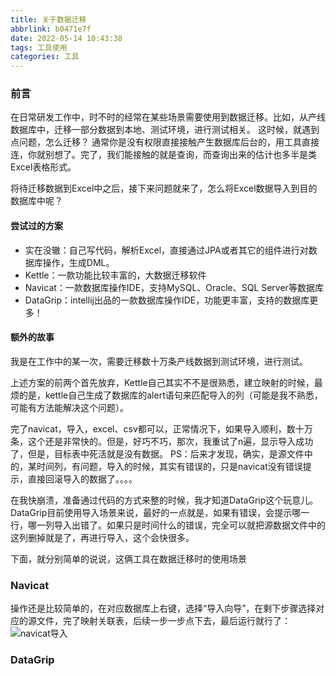 ```yaml
---
title: 关于数据迁移
abbrlink: b0471e7f
date: 2022-05-14 10:43:38
tags: 工具使用
categories: 工具
---
```


### 前言
在日常研发工作中，时不时的经常在某些场景需要使用到数据迁移。比如，从产线数据库中，迁移一部分数据到本地、测试环境，进行测试相关。
这时候，就遇到点问题，怎么迁移？
通常你是没有权限直接接触产生数据库后台的，用工具直接连，你就别想了。完了，我们能接触的就是查询，而查询出来的估计也多半是类Excel表格形式。

将待迁移数据到Excel中之后，接下来问题就来了，怎么将Excel数据导入到目的数据库中呢？

#### 尝试过的方案
- 实在没辙：自己写代码，解析Excel，直接通过JPA或者其它的组件进行对数据库操作，生成DML。
- Kettle：一款功能比较丰富的，大数据迁移软件
- Navicat：一款数据库操作IDE，支持MySQL、Oracle、SQL Server等数据库
- DataGrip：intellij出品的一款数据库操作IDE，功能更丰富，支持的数据库更多！

#### 额外的故事
我是在工作中的某一次，需要迁移数十万条产线数据到测试环境，进行测试。

上述方案的前两个首先放弃，Kettle自己其实不不是很熟悉，建立映射的时候，最烦的是，kettle自己生成了数据库的alert语句来匹配导入的列（可能是我不熟悉，可能有方法能解决这个问题）。

完了navicat，导入，excel、csv都可以，正常情况下，如果导入顺利，数十万条，这个还是非常快的。但是，好巧不巧，那次，我重试了n遍，显示导入成功了，但是，目标表中死活就是没有数据。
PS：后来才发现，确实，是源文件中的，某时间列，有问题，导入的时候，其实有错误的，只是navicat没有错误提示，直接回滚导入的数据了。。。。

在我快崩溃，准备通过代码的方式来整的时候，我才知道DataGrip这个玩意儿。
DataGrip目前使用导入场景来说，最好的一点就是，如果有错误，会提示哪一行，哪一列导入出错了。如果只是时间什么的错误，完全可以就把源数据文件中的这列删掉就是了，再进行导入，这个会快很多。

下面，就分别简单的说说，这俩工具在数据迁移时的使用场景

### Navicat
操作还是比较简单的，在对应数据库上右键，选择“导入向导”，在剩下步骤选择对应的源文件，完了映射关联表，后续一步一步点下去，最后运行就行了：
![navicat导入](b0471e7f/import_with_navicat.png)

### DataGrip
